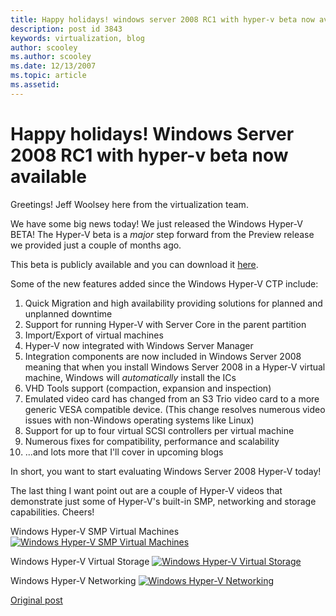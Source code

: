 ```yaml
---
title: Happy holidays! windows server 2008 RC1 with hyper-v beta now available
description: post id 3843
keywords: virtualization, blog
author: scooley
ms.author: scooley
ms.date: 12/13/2007
ms.topic: article
ms.assetid: 
---
```


# Happy holidays! Windows Server 2008 RC1 with hyper-v beta now available

Greetings!  Jeff Woolsey here from the virtualization team.

We have some big news today! We just released the Windows Hyper-V BETA! The Hyper-V beta is a _major_ step forward from the Preview release we provided just a couple of months ago.

This beta is publicly available and you can download it [here](https://www.microsoft.com/downloads/details.aspx?FamilyId=8F22F69E-D1AF-49F0-8236-2B742B354919&displaylang=en).

Some of the new features added since the Windows Hyper-V CTP include:

1. Quick Migration and high availability providing solutions for planned and unplanned downtime
2. Support for running Hyper-V with Server Core in the parent partition
3. Import/Export of virtual machines
4. Hyper-V now integrated with Windows Server Manager
5. Integration components are now included in Windows Server 2008 meaning that when you install Windows Server 2008 in a Hyper-V virtual machine, Windows will _automatically_ install the ICs
6. VHD Tools support (compaction, expansion and inspection)
7. Emulated video card has changed from an S3 Trio video card to a more generic VESA compatible device. (This change resolves numerous video issues with non-Windows operating systems like Linux)
8. Support for up to four virtual SCSI controllers per virtual machine
9. Numerous fixes for compatibility, performance and scalability
10. ...and lots more that I'll cover in upcoming blogs

In short, you want to start evaluating Windows Server 2008 Hyper-V today!

The last thing I want point out are a couple of Hyper-V videos that demonstrate just some of Hyper-V's built-in SMP, networking and storage capabilities. Cheers!

Windows Hyper-V SMP Virtual Machines
[![Windows Hyper-V SMP Virtual Machines](media/video3c43c74a9a4f.jpg)](http://video.msn.com/video.aspx?vid=26086837-dd73-444b-9466-65a1ed759544&ifs=true&fr=msnvideo&mkt=en-US&brand=&from=writer)

Windows Hyper-V Virtual Storage
[![Windows Hyper-V Virtual Storage](media/video3672b1e85070.jpg)](http://video.msn.com/video.aspx?vid=e1eb9aeb-9cb4-413e-982f-283667232590&ifs=true&fr=msnvideo&mkt=en-US&brand=&from=writer)

Windows Hyper-V Networking
[![Windows Hyper-V Networking](media/video5ebd0be1f03f.jpg)](http://video.msn.com/video.aspx?vid=5f2b04d7-c501-4c28-8046-dece495cb5c9&ifs=true&fr=msnvideo&mkt=en-US&brand=&from=writer)

[Original post](https://blogs.technet.microsoft.com/virtualization/2007/12/13/happy-holidays-windows-server-2008-rc1-with-hyper-v-beta-now-available/)